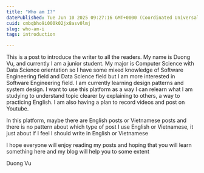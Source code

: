 ```yaml
---
title: "Who am I?"
datePublished: Tue Jun 10 2025 09:27:16 GMT+0000 (Coordinated Universal Time)
cuid: cmbqbho9i000k02jx8asv0lmj
slug: who-am-i
tags: introduction

---
```


This is a post to introduce the writer to all the readers. My name is Duong Vu, and currently I am a junior student. My major is Computer Science with Data Science orientation so I have some mixed knowledge of Software Engineering field and Data Science field but I am more interested in Software Engineering field. I am currently learning design patterns and system design. I want to use this platform as a way I can relearn what I am studying to understand topic clearer by explaining to others, a way to practicing English. I am also having a plan to record videos and post on Youtube.

In this platform, maybe there are English posts or Vietnamese posts and there is no pattern about which type of post I use English or Vietnamese, it just about if I feel I should write in English or Vietnamese

I hope everyone will enjoy reading my posts and hoping that you will learn something here and my blog will help you to some extent

Duong Vu